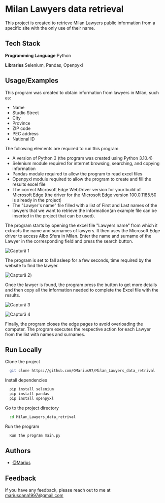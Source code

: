 
# Milan Lawyers data retrieval

This project is created to retrieve Milan Lawyers public information from a specific site with the only use of their name.


## Tech Stack

**Programming Language** Python

**Libraries** Selenium, Pandas, Openpyxl


## Usage/Examples

This program was created to obtain information from lawyers in Milan, such as:
-   Name
-	Studio Street
-	City
-	Province
-	ZIP code
-	PEC address
-	National ID

The following elements are required to run this program:
-	A version of Python 3 (the program was created using Python 3.10.4)
-	Selenium module required for internet browsing, searching, and copying information
-	Pandas module required to allow the program to read excel files
-	Openpyxl module required to allow the program to create and fill the results excel file
-	The correct Microsoft Edge WebDriver version for your build of Microsoft Edge (the driver for the Microsoft Edge version 100.0.1185.50 is already in the project)
-	The "Lawyer's name" file filled with a list of First and Last names of the lawyers that we want to retrieve the information(an example file can be inserted in the project that can be used).

The program starts by opening the excel file "Lawyers name" from which it extracts the name and surnames of lawyers.
It then uses the Microsoft Edge driver to access Albo Sfera in Milan. Enter the name and surname of the Lawyer in the corresponding field and press the search button.

![Captură 1](https://user-images.githubusercontent.com/46033329/164895742-11d3a2ac-a488-4cf0-8ed3-2fb9d80cd93a.JPG)
 

The program is set to fall asleep for a few seconds, time required by the website to find the lawyer.

![Captură 2](https://user-images.githubusercontent.com/46033329/164895758-27a2cfc7-75d7-4b0e-b06d-3bd1c0d2d28a.JPG))
  
Once the lawyer is found, the program press the button to get more details and then copy all the information needed to complete the Excel file with the results.

![Captură 3](https://user-images.githubusercontent.com/46033329/164895759-d4113c56-7944-4bd2-96f2-46446d7db93b.JPG)
  
![Captură 4](https://user-images.githubusercontent.com/46033329/164895760-b14f035d-bb2b-404e-8c8d-69e8000e3a61.JPG)
  

Finally, the program closes the edge pages to avoid overloading the computer. 
The program executes the respective action for each Lawyer from the list with names and surnames.

## Run Locally

Clone the project

```bash
  git clone https://github.com/OMarius97/Milan_Lawyers_data_retrival
```



Install dependencies

```bash
  pip install selenium
  pip install pandas
  pip install openpyxl
```

Go to the project directory

```bash
  cd Milan_Lawyers_data_retrival
```

Run the program

```bash
  Run the program main.py
```


## Authors

- [@Marius](https://www.github.com/OMarius97)


## Feedback

If you have any feedback, please reach out to me at mariusoana1997@gmail.com

